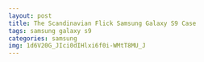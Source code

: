 ```yaml
---
layout: post
title: The Scandinavian Flick Samsung Galaxy S9 Case
tags: samsung galaxy s9
categories: samsung
img: 1d6V20G_JIci0dIHlxi6f0i-WMtT8MU_J
---
```

